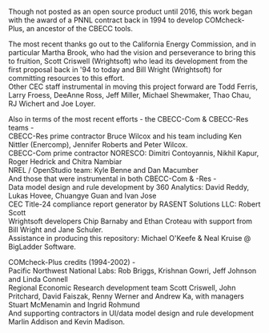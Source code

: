 Though not posted as an open source product until 2016, this work began with the award of a PNNL contract back in 1994 to develop COMcheck-Plus, an ancestor of the CBECC tools.  

The most recent thanks go out to the California Energy Commission, and in particular Martha Brook, who had the vision and perseverance to bring this to fruition, Scott Criswell (Wrightsoft) who lead its development from the first proposal back in '94 to today and Bill Wright (Wrightsoft) for committing resources to this effort.  
Other CEC staff instrumental in moving this project forward are Todd Ferris, Larry Froess, DeeAnne Ross, Jeff Miller, Michael Shewmaker, Thao Chau, RJ Wichert and Joe Loyer.

Also in terms of the most recent efforts - the CBECC-Com & CBECC-Res teams -  
CBECC-Res prime contractor Bruce Wilcox and his team including Ken Nittler (Enercomp), Jennifer Roberts and Peter Wilcox.  
CBECC-Com prime contractor NORESCO: Dimitri Contoyannis, Nikhil Kapur, Roger Hedrick and Chitra Nambiar  
NREL / OpenStudio team: Kyle Benne and Dan Macumber  
And those that were instrumental in both CBECC-Com & -Res -  
Data model design and rule development by 360 Analytics: David Reddy, Lukas Hovee, Chuangye Guan and Ivan Jose  
CEC Title-24 compliance report generator by RASENT Solutions LLC: Robert Scott  
Wrightsoft developers Chip Barnaby and Ethan Croteau with support from Bill Wright and Jane Schuler.  
Assistance in producing this repository: Michael O'Keefe & Neal Kruise @ BigLadder Software.
  
COMcheck-Plus credits (1994-2002) -  
Pacific Northwest National Labs:  Rob Briggs, Krishnan Gowri, Jeff Johnson and Linda Connell  
Regional Economic Research development team Scott Criswell, John Pritchard, David Faiszak, Renny Werner and Andrew Ka, with managers Stuart McMenamin and Ingrid Rohmund  
And supporting contractors in UI/data model design and rule development Marlin Addison and Kevin Madison.